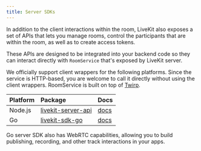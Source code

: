 ```yaml
---
title: Server SDKs
---
```


In addition to the client interactions within the room, LiveKit also exposes a set of APIs that lets you manage rooms, control the participants that are within the room, as well as to create access tokens.

These APIs are designed to be integrated into your backend code so they can interact directly with `RoomService` that's exposed by LiveKit server.

We officially support client wrappers for the following platforms. Since the service is HTTP-based, you are welcome to call it directly without using the client wrappers. RoomService is built on top of [Twirp](https://twitchtv.github.io/twirp/docs/intro.html).

| Platform | Package                                                                | Docs                                                         |
| :------- | :--------------------------------------------------------------------- | :----------------------------------------------------------- |
| Node.js  | [livekit-server-api](https://www.npmjs.com/package/livekit-server-api) | [docs](https://docs.livekit.io/server-api-js/index.html)     |
| Go       | [livekit-sdk-go](https://github.com/livekit/livekit-sdk-go)            | [docs](https://pkg.go.dev/github.com/livekit/livekit-sdk-go) |

Go server SDK also has WebRTC capabilities, allowing you to build publishing, recording, and other track interactions in your apps.

